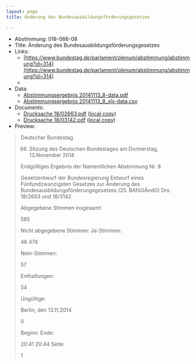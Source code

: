```yaml
---
layout: page
title: Änderung des Bundesausbildungsförderungsgesetzes

---
```


* Abstimmung: 018-066-08
* Title: Änderung des Bundesausbildungsförderungsgesetzes
* Links: 
    * [https://www.bundestag.de/parlament/plenum/abstimmung/abstimmung?id=314](https://www.bundestag.de/parlament/plenum/abstimmung/abstimmung?id=314)
    * 
* Data: 
    * [Abstimmungsergebnis 20141113_8-data.pdf](/res/abstimmungsliste/20141113_8-data.pdf)
    * [Abstimmungsergebnis 20141113_8_xls-data.csv](/res/abstimmungsliste/analyses/20141113_8_xls-data.csv)
* Documents: 
    * [Drucksache 18/02663.pdf](http://dip21.bundestag.de/dip21/btd/18/026/1802663.pdf) ([local copy](/res/abstimmungsdaten/018-066-08/1802663.pdf))
    * [Drucksache 18/03142.pdf](http://dip21.bundestag.de/dip21/btd/18/031/1803142.pdf) ([local copy](/res/abstimmungsdaten/018-066-08/1803142.pdf))
* Preview: 
> Deutscher Bundestag
> 
> 66. Sitzung des Deutschen Bundestages
> am Donnerstag, 13.November 2014
> 
> Endgültiges Ergebnis der Namentlichen Abstimmung Nr. 8
> 
> Gesetzentwurf der Bundesregierung
> Entwurf eines Fünfundzwanzigsten Gesetzes zur Änderung des
> Bundesausbildungsförderungsgesetzes (25. BAföGÄndG)
> Drs. 18/2663 und 18/3142
> 
> Abgegebene Stimmen insgesamt:
> 
> 585
> 
> Nicht abgegebene Stimmen:
> Ja-Stimmen:
> 
> 46
> 474
> 
> Nein-Stimmen:
> 
> 57
> 
> Enthaltungen:
> 
> 54
> 
> Ungültige:
> 
> Berlin, den 13.11.2014
> 
> 0
> 
> Beginn:
> Ende:
> 
> 20:41
> 20:44
> Seite:
> 
> 1
> 
> 
